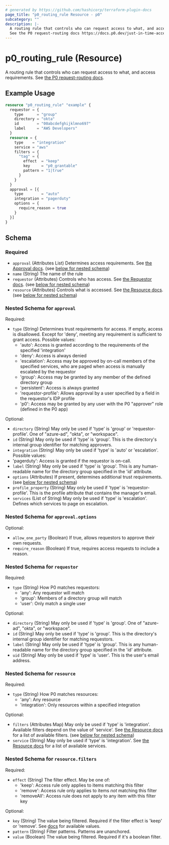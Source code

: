```yaml
---
# generated by https://github.com/hashicorp/terraform-plugin-docs
page_title: "p0_routing_rule Resource - p0"
subcategory: ""
description: |-
  A routing rule that controls who can request access to what, and access requirements.
  See the P0 request-routing docs https://docs.p0.dev/just-in-time-access/request-routing.
---
```


# p0_routing_rule (Resource)

A routing rule that controls who can request access to what, and access requirements.
See [the P0 request-routing docs](https://docs.p0.dev/just-in-time-access/request-routing).

## Example Usage

```terraform
resource "p0_routing_rule" "example" {
  requestor = {
    type      = "group"
    directory = "okta"
    id        = "00abcdefghijklmno697"
    label     = "AWS Developers"
  }
  resource = {
    type    = "integration"
    service = "aws"
    filters = {
      "tag" = {
        effect  = "keep"
        key     = "p0_grantable"
        pattern = "1|true"
      }
    }
  }
  approval = [{
    type        = "auto"
    integration = "pagerduty"
    options = {
      require_reason = true
    }
  }]
}
```

<!-- schema generated by tfplugindocs -->
## Schema

### Required

- `approval` (Attributes List) Determines access requirements. See [the Approval docs](https://docs.p0.dev/just-in-time-access/request-routing#approval). (see [below for nested schema](#nestedatt--approval))
- `name` (String) The name of the rule
- `requestor` (Attributes) Controls who has access. See [the Requestor docs](https://docs.p0.dev/just-in-time-access/request-routing#requestor). (see [below for nested schema](#nestedatt--requestor))
- `resource` (Attributes) Controls what is accessed. See [the Resource docs](https://docs.p0.dev/just-in-time-access/request-routing#resource). (see [below for nested schema](#nestedatt--resource))

<a id="nestedatt--approval"></a>
### Nested Schema for `approval`

Required:

- `type` (String) Determines trust requirements for access. If empty, access is disallowed. Except for 'deny', meeting any requirement is sufficient to grant access. Possible values:
    - 'auto': Access is granted according to the requirements of the specified 'integration'
    - 'deny': Access is always denied
    - 'escalation': Access may be approved by on-call members of the specified services, who are paged when access is manually escalated by the requestor
    - 'group': Access may be granted by any member of the defined directory group
    - 'persistent': Access is always granted
    - 'requestor-profile': Allows approval by a user specified by a field in the requestor's IDP profile
    - 'p0': Access may be granted by any user with the P0 "approver" role (defined in the P0 app)

Optional:

- `directory` (String) May only be used if 'type' is 'group' or 'requestor-profile'. One of "azure-ad", "okta", or "workspace".
- `id` (String) May only be used if 'type' is 'group'. This is the directory's internal group identifier for matching approvers.
- `integration` (String) May only be used if 'type' is 'auto' or 'escalation'. Possible values:
- 'pagerduty': Access is granted if the requestor is on-call.
- `label` (String) May only be used if 'type' is 'group'. This is any human-readable name for the directory group specified in the 'id' attribute.
- `options` (Attributes) If present, determines additional trust requirements. (see [below for nested schema](#nestedatt--approval--options))
- `profile_property` (String) May only be used if 'type' is 'requestor-profile'. This is the profile attribute that contains the manager's email.
- `services` (List of String) May only be used if 'type' is 'escalation'. Defines which services to page on escalation.

<a id="nestedatt--approval--options"></a>
### Nested Schema for `approval.options`

Optional:

- `allow_one_party` (Boolean) If true, allows requestors to approve their own requests.
- `require_reason` (Boolean) If true, requires access requests to include a reason.



<a id="nestedatt--requestor"></a>
### Nested Schema for `requestor`

Required:

- `type` (String) How P0 matches requestors:
    - 'any': Any requestor will match
    - 'group': Members of a directory group will match
    - 'user': Only match a single user

Optional:

- `directory` (String) May only be used if 'type' is 'group'. One of "azure-ad", "okta", or "workspace".
- `id` (String) May only be used if 'type' is 'group'. This is the directory's internal group identifier for matching requestors.
- `label` (String) May only be used if 'type' is 'group'. This is any human-readable name for the directory group specified in the 'id' attribute.
- `uid` (String) May only be used if 'type' is 'user'. This is the user's email address.


<a id="nestedatt--resource"></a>
### Nested Schema for `resource`

Required:

- `type` (String) How P0 matches resources:
    - 'any': Any resource
    - 'integration': Only resources within a specified integration

Optional:

- `filters` (Attributes Map) May only be used if 'type' is 'integration'. Available filters depend on the value of 'service'.
See [the Resource docs](https://docs.p0.dev/just-in-time-access/request-routing#resource) for a list of available filters. (see [below for nested schema](#nestedatt--resource--filters))
- `service` (String) May only be used if 'type' is 'integration'.
See [the Resource docs](https://docs.p0.dev/just-in-time-access/request-routing#resource) for a list of available services.

<a id="nestedatt--resource--filters"></a>
### Nested Schema for `resource.filters`

Required:

- `effect` (String) The filter effect. May be one of:
    - 'keep': Access rule only applies to items matching this filter
    - 'remove': Access rule only applies to items _not_ matching this filter
    - 'removeAll': Access rule does not apply to any item with this filter key

Optional:

- `key` (String) The value being filtered. Required if the filter effect is 'keep' or 'remove'.
See [docs](https://docs.p0.dev/just-in-time-access/request-routing#resource) for available values.
- `pattern` (String) Filter patterns. Patterns are unanchored.
- `value` (Boolean) The value being filtered. Required if it's a boolean filter.
